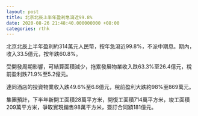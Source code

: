 ```yaml
---
layout: post
title: 北京北辰上半年盈利急瀉近99.8%
date: 2020-08-26 21:48:40.000000000 +08:00
categories: rthk
---
```


北京北辰上半年盈利約314萬元人民幣，按年急瀉近99.8%，不派中期息。期內，收入33.5億元，按年跌60.8%。

受開發周期影響，可結算面積減少，拖累發展物業收入跌63.3%至26.4億元，稅前盈利跌71.9%至5.2億元。

連同酒店的投資物業收入跌49.6%至6.6億元，稅前盈利大跌約98%至869萬元。

集團預計，下半年新開工面積28萬平方米，開復工面積714萬平方米，竣工面積209萬平方米，爭取實現銷售98萬平方米，簽訂合同額181億元。
